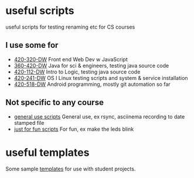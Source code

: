 # useful scripts
useful scripts for testing renaming etc for CS courses

## I use some for

* [420-320-DW](320) Front end Web Dev w JavaScript
* [360-420-DW](360) Java for sci & engineers, testing java source code
* [420-112-DW](112) Intro to Logic, testing java source code
* [420-241-DW](241) OS I Linux testing scripts and system & service installation
* [420-518-DW](518) Android programming, mostly git automation so far

## Not specific to any course 

* [general use scripts](general) General use, ex rsync, asciinema recording to date stamped file
* [just for fun scripts](not-useful) For fun, ex make the leds blink

# useful templates

Some sample [templates](gitRepoTemplates) for use with student projects.
